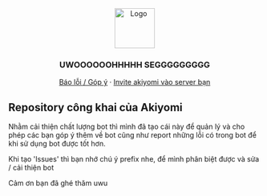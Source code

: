 <div align="center">
  <a href="https://github.com/othneildrew/Best-README-Template">
    <img src="https://cdn.discordapp.com/avatars/829386490810204231/3cd7dc7823614c9a2130ef4c75e04b58.webp" alt="Logo" width="80" height="80">
  </a>
  <h3 align="center">UWOOOOOOHHHHH SEGGGGGGGGG</h3>
  <p align="center">
    <a href="https://github.com/yukoDotMoe/akiyomibot-public/issues/new">Báo lỗi / Góp ý</a>
    ·
    <a href="https://discord.com/oauth2/authorize?client_id=829386490810204231&scope=bot&permissions=545394785535">Invite akiyomi vào server bạn</a>
  </p>
</div>

## Repository công khai của Akiyomi 

Nhằm cải thiện chất lượng bot thì mình đã tạo cái này để quản lý và cho phép các bạn góp ý thêm về bot cũng như report những lỗi
có trong bot để khi sử dụng bot được tốt hơn.

Khi tạo 'Issues' thì bạn nhớ chú ý prefix nhe, để mình phân biệt được và sửa / cải thiện bot

Cảm ơn bạn đã ghé thăm uwu
